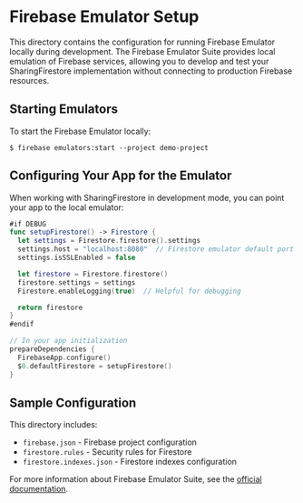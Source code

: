 # Firebase Emulator Setup

This directory contains the configuration for running Firebase Emulator locally during development. The Firebase Emulator Suite provides local emulation of Firebase services, allowing you to develop and test your SharingFirestore implementation without connecting to production Firebase resources.

## Starting Emulators

To start the Firebase Emulator locally:

```shell
$ firebase emulators:start --project demo-project
```

## Configuring Your App for the Emulator

When working with SharingFirestore in development mode, you can point your app to the local emulator:

```swift
#if DEBUG
func setupFirestore() -> Firestore {
  let settings = Firestore.firestore().settings
  settings.host = "localhost:8080"  // Firestore emulator default port
  settings.isSSLEnabled = false

  let firestore = Firestore.firestore()
  firestore.settings = settings
  Firestore.enableLogging(true)  // Helpful for debugging

  return firestore
}
#endif

// In your app initialization
prepareDependencies {
  FirebaseApp.configure()
  $0.defaultFirestore = setupFirestore()
}
```

## Sample Configuration

This directory includes:

- `firebase.json` - Firebase project configuration
- `firestore.rules` - Security rules for Firestore
- `firestore.indexes.json` - Firestore indexes configuration

For more information about Firebase Emulator Suite, see the [official documentation](https://firebase.google.com/docs/emulator-suite).

